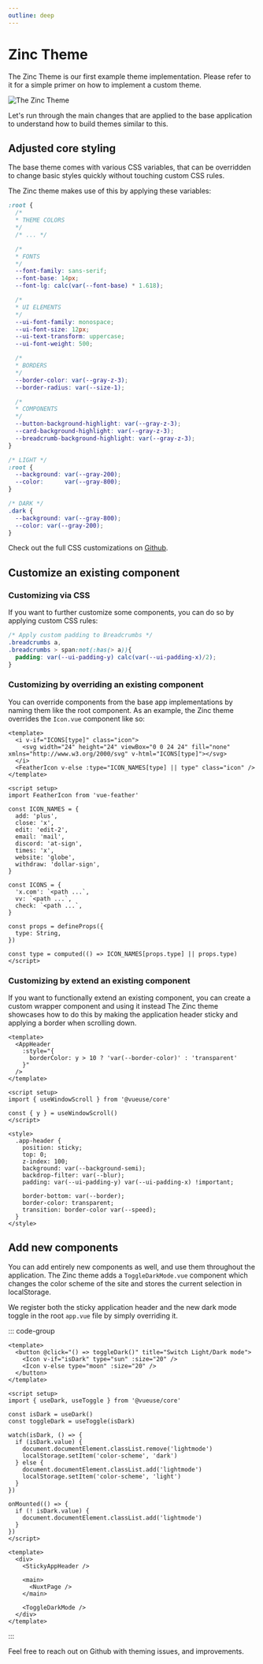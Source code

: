```yaml
---
outline: deep
---
```


# Zinc Theme

The Zinc Theme is our first example theme implementation.
Please refer to it for a simple primer on how to implement a custom theme.

![The Zinc Theme](../../assets/zinc-theme.png)

Let's run through the main changes that are applied to the base application
to understand how to build themes similar to this.

## Adjusted core styling

The base theme comes with various CSS variables, that can be overridden
to change basic styles quickly without touching custom CSS rules.

The Zinc theme makes use of this by applying these variables:

```css
:root {
  /*
  * THEME COLORS
  */
  /* ... */

  /*
  * FONTS
  */
  --font-family: sans-serif;
  --font-base: 14px;
  --font-lg: calc(var(--font-base) * 1.618);

  /*
  * UI ELEMENTS
  */
  --ui-font-family: monospace;
  --ui-font-size: 12px;
  --ui-text-transform: uppercase;
  --ui-font-weight: 500;

  /*
  * BORDERS
  */
  --border-color: var(--gray-z-3);
  --border-radius: var(--size-1);

  /*
  * COMPONENTS
  */
  --button-background-highlight: var(--gray-z-3);
  --card-background-highlight: var(--gray-z-3);
  --breadcrumb-background-highlight: var(--gray-z-3);
}

/* LIGHT */
:root {
  --background: var(--gray-200);
  --color:      var(--gray-800);
}

/* DARK */
.dark {
  --background: var(--gray-800);
  --color: var(--gray-200);
}
```

Check out the full CSS customizations on [Github](https://github.com/visualizevalue/mint/blob/main/app/themes/zinc/assets/theme.css).

## Customize an existing component

### Customizing via CSS

If you want to further customize some components, you can do
so by applying custom CSS rules:

```css
/* Apply custom padding to Breadcrumbs */
.breadcrumbs a,
.breadcrumbs > span:not(:has(> a)){
  padding: var(--ui-padding-y) calc(var(--ui-padding-x)/2);
}
```

### Customizing by overriding an existing component

You can override components from the base app implementations
by naming them like the root component. As an example, the
Zinc theme overrides the `Icon.vue` component like so:

```vue
<template>
  <i v-if="ICONS[type]" class="icon">
    <svg width="24" height="24" viewBox="0 0 24 24" fill="none" xmlns="http://www.w3.org/2000/svg" v-html="ICONS[type]"></svg>
  </i>
  <FeatherIcon v-else :type="ICON_NAMES[type] || type" class="icon" />
</template>

<script setup>
import FeatherIcon from 'vue-feather'

const ICON_NAMES = {
  add: 'plus',
  close: 'x',
  edit: 'edit-2',
  email: 'mail',
  discord: 'at-sign',
  times: 'x',
  website: 'globe',
  withdraw: 'dollar-sign',
}

const ICONS = {
  'x.com': `<path ...`,
  vv: `<path ...`,
  check: `<path ...`,
}

const props = defineProps({
  type: String,
})

const type = computed(() => ICON_NAMES[props.type] || props.type)
</script>
```

### Customizing by extend an existing component

If you want to functionally extend an existing component, you
can create a custom wrapper component and using it instead
The Zinc theme showcases how to do this by making the
application header sticky and applying
a border when scrolling down.

```vue
<template>
  <AppHeader
    :style="{
      borderColor: y > 10 ? 'var(--border-color)' : 'transparent'
    }"
  />
</template>

<script setup>
import { useWindowScroll } from '@vueuse/core'

const { y } = useWindowScroll()
</script>

<style>
  .app-header {
    position: sticky;
    top: 0;
    z-index: 100;
    background: var(--background-semi);
    backdrop-filter: var(--blur);
    padding: var(--ui-padding-y) var(--ui-padding-x) !important;

    border-bottom: var(--border);
    border-color: transparent;
    transition: border-color var(--speed);
  }
</style>
```

## Add new components

You can add entirely new components as well, and use them throughout
the application. The Zinc theme adds a `ToggleDarkMode.vue` component
which changes the color scheme of the site and stores
the current selection in localStorage.

We register both the sticky application header and the new dark mode
toggle in the root `app.vue` file by simply overriding it.

::: code-group

```vue [ToggleDarkMode.vue]
<template>
  <button @click="() => toggleDark()" title="Switch Light/Dark mode">
    <Icon v-if="isDark" type="sun" :size="20" />
    <Icon v-else type="moon" :size="20" />
  </button>
</template>

<script setup>
import { useDark, useToggle } from '@vueuse/core'

const isDark = useDark()
const toggleDark = useToggle(isDark)

watch(isDark, () => {
  if (isDark.value) {
    document.documentElement.classList.remove('lightmode')
    localStorage.setItem('color-scheme', 'dark')
  } else {
    document.documentElement.classList.add('lightmode')
    localStorage.setItem('color-scheme', 'light')
  }
})

onMounted(() => {
  if (! isDark.value) {
    document.documentElement.classList.add('lightmode')
  }
})
</script>
```

```vue{9} [app.vue]
<template>
  <div>
    <StickyAppHeader />

    <main>
      <NuxtPage />
    </main>

    <ToggleDarkMode />
  </div>
</template>
```

:::

Feel free to reach out on Github with theming issues, and improvements.
